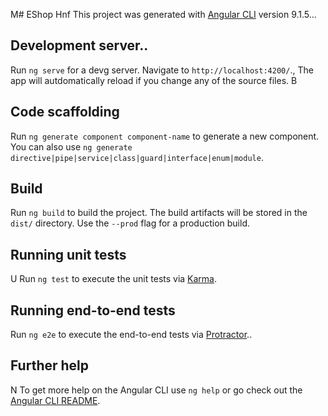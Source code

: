 M# EShop
Hnf
This project was generated with [Angular CLI](https://github.com/angular/angular-cli) version 9.1.5...

## Development server..

Run `ng serve` for a devg server. Navigate to `http://localhost:4200/`., The app will autdomatically reload if you change any of the source files.
B
## Code scaffolding

Run `ng generate component component-name` to generate a new component. You can also use `ng generate directive|pipe|service|class|guard|interface|enum|module`.

## Build

Run `ng build` to build the project. The build artifacts will be stored in the `dist/` directory. Use the `--prod` flag for a production build.

## Running unit tests
U
Run `ng test` to execute the unit tests via [Karma](https://karma-runner.github.io).

## Running end-to-end tests

Run `ng e2e` to execute the end-to-end tests via [Protractor](http://www.protractortest.org/)..

## Further help
N
To get more help on the Angular CLI use `ng help` or go check out the [Angular CLI README](https://github.com/angular/angular-cli/blob/master/README.md).
